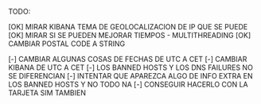 
TODO:

[OK]		MIRAR KIBANA TEMA DE GEOLOCALIZACION DE IP QUE SE PUEDE
[OK]		MIRAR SI SE PUEDEN MEJORAR TIEMPOS - MULTITHREADING
[OK]		CAMBIAR POSTAL CODE A STRING

[-]		CAMBIAR ALGUNAS COSAS DE FECHAS DE UTC A CET
[-]		CAMBIAR KIBANA DE UTC A CET
[-]		LOS BANNED HOSTS Y LOS DNS FAILURES NO SE DIFERENCIAN
[-]		INTENTAR QUE APAREZCA ALGO DE INFO EXTRA EN LOS BANNED HOSTS Y NO TODO NA
[-]		CONSEGUIR HACERLO CON LA TARJETA SIM TAMBIEN

